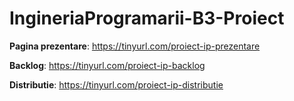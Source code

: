 # IngineriaProgramarii-B3-Proiect

**Pagina prezentare**: https://tinyurl.com/proiect-ip-prezentare


**Backlog**: https://tinyurl.com/proiect-ip-backlog


**Distributie**: https://tinyurl.com/proiect-ip-distributie
